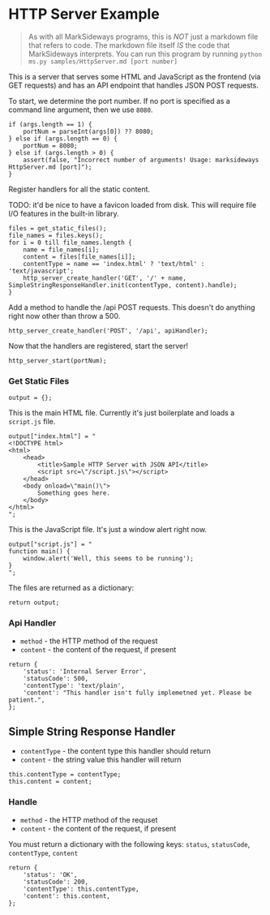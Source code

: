 # HTTP Server Example

> As with all MarkSideways programs, this is *NOT* just a markdown file that refers to code. The markdown file itself *IS* the code that MarkSideways interprets. You can run this program by running `python ms.py samples/HttpServer.md [port number]`

This is a server that serves some HTML and JavaScript as the frontend (via GET requests) and has an API endpoint that handles JSON POST requests. 

To start, we determine the port number. If no port is specified as a command line argument, then we use `8080`.

```
if (args.length == 1) {
    portNum = parseInt(args[0]) ?? 8080;
} else if (args.length == 0) {
    portNum = 8080;
} else if (args.length > 0) {
    assert(false, "Incorrect number of arguments! Usage: marksideways HttpServer.md [port]");
}
```

Register handlers for all the static content.

TODO: it'd be nice to have a favicon loaded from disk. This will require file I/O features in the built-in library.

```
files = get_static_files();
file_names = files.keys();
for i = 0 till file_names.length {
    name = file_names[i];
    content = files[file_names[i]];
    contentType = name == 'index.html' ? 'text/html' : 'text/javascript';
    http_server_create_handler('GET', '/' + name, SimpleStringResponseHandler.init(contentType, content).handle);
}
```

Add a method to handle the /api POST requests. This doesn't do anything right now other than throw a 500.
```
http_server_create_handler('POST', '/api', apiHandler);
```

Now that the handlers are registered, start the server!
```
http_server_start(portNum);
```

### Get Static Files

```
output = {};
```

This is the main HTML file. Currently it's just boilerplate and loads a `script.js` file.

```
output["index.html"] = "
<!DOCTYPE html>
<html>
    <head>
        <title>Sample HTTP Server with JSON API</title>
        <script src=\"/script.js\"></script>
    </head>
    <body onload=\"main()\">
        Something goes here.
    </body>
</html>
";
```

This is the JavaScript file. It's just a window alert right now.

```
output["script.js"] = "
function main() {
    window.alert('Well, this seems to be running');
}
";
```

The files are returned as a dictionary:

```
return output;
```

### Api Handler

- `method` - the HTTP method of the request
- `content` - the content of the request, if present

```
return {
    'status': 'Internal Server Error',
    'statusCode': 500,
    'contentType': 'text/plain',
    'content': "This handler isn't fully implemetned yet. Please be patient.",
};
```

## Simple String Response Handler

- `contentType` - the content type this handler should return
- `content` - the string value this handler will return

```
this.contentType = contentType;
this.content = content;
```

### Handle

- `method` - the HTTP method of the requset
- `content` - the content of the request, if present

You must return a dictionary with the following keys: `status`, `statusCode`, `contentType`, `content`

```
return {
    'status': 'OK',
    'statusCode': 200,
    'contentType': this.contentType,
    'content': this.content,
};
```

